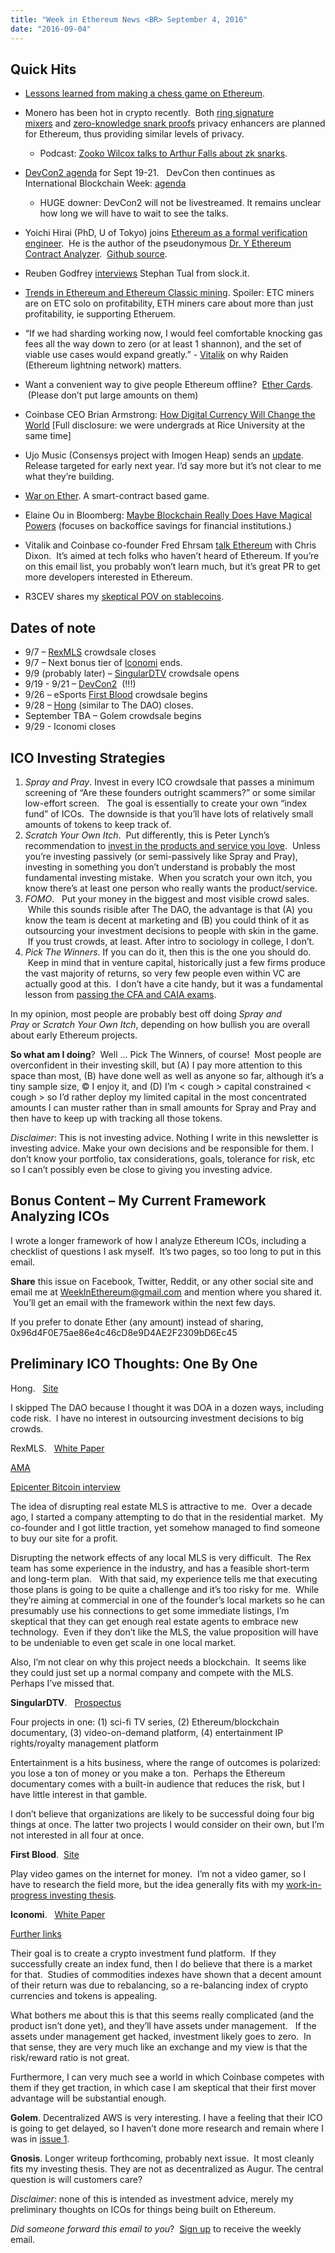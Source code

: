 ```yaml
---
title: "Week in Ethereum News <BR> September 4, 2016"
date: "2016-09-04"
---
```


## Quick Hits

- [Lessons learned from making a chess game on Ethereum](https://t.umblr.com/redirect?z=https%3A%2F%2Fmedium.com%2F%40graycoding%2Flessons-learned-from-making-a-chess-game-for-ethereum-6917c01178b6&t=NmJmMDQzZTY2NmRjZWEyNjQxYjkzMWQ4MDVmNmE5NDMyYzczNzFjYixpMDM0Mm5DRg%3D%3D&b=t%3AQ8svKXOQOFn4j1wJ-IeWRA&p=https%3A%2F%2Fwww.weekinethereum.com%2Fpost%2F155180207393%2Fseptember-4-2016&m=0).
- Monero has been hot in crypto recently.  Both [ring signature mixers](https://t.umblr.com/redirect?z=https%3A%2F%2Fblog.ethereum.org%2F2016%2F03%2F05%2Fserenity-poc2%2F&t=NDM2MDU2YjVkZDBiMzBiNGVmNGY1NzhmMDRjYjg4MTAwNjljNjE1MSxpMDM0Mm5DRg%3D%3D&b=t%3AQ8svKXOQOFn4j1wJ-IeWRA&p=https%3A%2F%2Fwww.weekinethereum.com%2Fpost%2F155180207393%2Fseptember-4-2016&m=0) and [zero-knowledge snark proofs](https://t.umblr.com/redirect?z=https%3A%2F%2Fz.cash%2Fblog%2Fzksnarks-in-ethereum.html&t=ZDNiMDI2MDY5MmRhMDA2NmQ4OGFkYTA3ZGY0YzFlNTgxMTQ2OWRkYSxpMDM0Mm5DRg%3D%3D&b=t%3AQ8svKXOQOFn4j1wJ-IeWRA&p=https%3A%2F%2Fwww.weekinethereum.com%2Fpost%2F155180207393%2Fseptember-4-2016&m=0) privacy enhancers are planned for Ethereum, thus providing similar levels of privacy.
    - Podcast: [Zooko Wilcox talks to Arthur Falls about zk snarks](https://t.umblr.com/redirect?z=https%3A%2F%2Fsoundcloud.com%2Farthurfalls%2Fthe-ether-review-39-zooko&t=ZGZhY2E5YjBhZDk1ODRhZTFjOWUyZTQyODQwNWM4MTQ2ZWUxYWRkMCxpMDM0Mm5DRg%3D%3D&b=t%3AQ8svKXOQOFn4j1wJ-IeWRA&p=https%3A%2F%2Fwww.weekinethereum.com%2Fpost%2F155180207393%2Fseptember-4-2016&m=0).  
        
- [DevCon2 agenda](https://t.umblr.com/redirect?z=https%3A%2F%2Fethereumfoundation.org%2Fdevcon%2F%3Fpage_id%3D14&t=MzQyZTVjZmFjZjY0MTYxYmNiODIyZWM5NTM0MDVjNTAxOTdhNjU0OSxpMDM0Mm5DRg%3D%3D&b=t%3AQ8svKXOQOFn4j1wJ-IeWRA&p=https%3A%2F%2Fwww.weekinethereum.com%2Fpost%2F155180207393%2Fseptember-4-2016&m=0) for Sept 19-21.   DevCon then continues as International Blockchain Week: [agenda](https://t.umblr.com/redirect?z=http%3A%2F%2Fwww.blockchainweek2016.org%2Fschedule_en.pdf&t=ZmMxOTkyNDg3NTMzOTIwNjVmMDE0ZGJiZTNhNTEyMjBkYzdiZjEyYixpMDM0Mm5DRg%3D%3D&b=t%3AQ8svKXOQOFn4j1wJ-IeWRA&p=https%3A%2F%2Fwww.weekinethereum.com%2Fpost%2F155180207393%2Fseptember-4-2016&m=0)
    - HUGE downer: DevCon2 will not be livestreamed. It remains unclear how long we will have to wait to see the talks.  
        
- Yoichi Hirai (PhD, U of Tokyo) joins [Ethereum as a formal verification engineer](https://t.umblr.com/redirect?z=https%3A%2F%2Fblog.ethereum.org%2F2016%2F09%2F01%2Fformal-methods-roadmap%2F&t=ODg3ZDVmZjhkNjc5YzE3MmY4MjY3ZjY0ODNlMDY3MDRmZjk4MGZmNCxpMDM0Mm5DRg%3D%3D&b=t%3AQ8svKXOQOFn4j1wJ-IeWRA&p=https%3A%2F%2Fwww.weekinethereum.com%2Fpost%2F155180207393%2Fseptember-4-2016&m=0).  He is the author of the pseudonymous [Dr. Y Ethereum Contract Analyzer](https://t.umblr.com/redirect?z=http%3A%2F%2Fdr-y.no-ip.net%2F&t=NjI4NzRhMGY0M2M0ZmQ5MzFhNmM4ZmYxNzZlMjgxYmNlNTg4NTA5MyxpMDM0Mm5DRg%3D%3D&b=t%3AQ8svKXOQOFn4j1wJ-IeWRA&p=https%3A%2F%2Fwww.weekinethereum.com%2Fpost%2F155180207393%2Fseptember-4-2016&m=0).  [Github source](https://t.umblr.com/redirect?z=https%3A%2F%2Fgithub.com%2Fpirapira%2Fdry-analyzer&t=YjE4YWUzOGQ4MmY5ZWQ2ZTFhZTc5MjE0MjY4MzNmYjFmM2NhNTI1YyxpMDM0Mm5DRg%3D%3D&b=t%3AQ8svKXOQOFn4j1wJ-IeWRA&p=https%3A%2F%2Fwww.weekinethereum.com%2Fpost%2F155180207393%2Fseptember-4-2016&m=0).
- Reuben Godfrey [interviews](https://t.umblr.com/redirect?z=https%3A%2F%2Fsoundcloud.com%2Freubeng%2Fmrreubot-episode-1&t=MjUxYThmMzk3MTJkOGI2M2E3YzU5MzFhYTZjOGJlMmJiZjBkODgwOCxpMDM0Mm5DRg%3D%3D&b=t%3AQ8svKXOQOFn4j1wJ-IeWRA&p=https%3A%2F%2Fwww.weekinethereum.com%2Fpost%2F155180207393%2Fseptember-4-2016&m=0) Stephan Tual from slock.it.
- [Trends in Ethereum and Ethereum Classic mining](https://t.umblr.com/redirect?z=https%3A%2F%2Fmedium.com%2F%40wuehler%2Ftrends-in-ethereum-mining-ff7e5fa44c91&t=ZTMzMjI4ZDkwMDczZjU2ODYzZjg3ZmM3YTQ5NDc3MDMzYmZmYzI1OSxpMDM0Mm5DRg%3D%3D&b=t%3AQ8svKXOQOFn4j1wJ-IeWRA&p=https%3A%2F%2Fwww.weekinethereum.com%2Fpost%2F155180207393%2Fseptember-4-2016&m=0). Spoiler: ETC miners are on ETC solo on profitability, ETH miners care about more than just profitability, ie supporting Etheruem.
- “If we had sharding working now, I would feel comfortable knocking gas fees all the way down to zero (or at least 1 shannon), and the set of viable use cases would expand greatly.” - [Vitalik](https://t.umblr.com/redirect?z=https%3A%2F%2Fwww.reddit.com%2Fr%2Fethtrader%2Fcomments%2F50069q%2Fethereum_kills_two_birds_with_one_stone_using%2Fd723mxw%3Fcontext%3D3&t=ODNjMmE0MWYzMmEzMGQ1NzcwY2FiZDQ4ZTgzYzNlZTFkNDUzMWQ0NCxpMDM0Mm5DRg%3D%3D&b=t%3AQ8svKXOQOFn4j1wJ-IeWRA&p=https%3A%2F%2Fwww.weekinethereum.com%2Fpost%2F155180207393%2Fseptember-4-2016&m=0) on why Raiden (Ethereum lightning network) matters.
- Want a convenient way to give people Ethereum offline?  [Ether Cards](https://t.umblr.com/redirect?z=http%3A%2F%2Fwww.ether.cards%2F&t=ZWYxMzMyZDg1YTk5OWJhNWZjMWQ4ZGMwN2EzNzRiMjgyYWMxMDRkZCxpMDM0Mm5DRg%3D%3D&b=t%3AQ8svKXOQOFn4j1wJ-IeWRA&p=https%3A%2F%2Fwww.weekinethereum.com%2Fpost%2F155180207393%2Fseptember-4-2016&m=0).  (Please don’t put large amounts on them)
- Coinbase CEO Brian Armstrong: [How Digital Currency Will Change the World](https://t.umblr.com/redirect?z=https%3A%2F%2Fmedium.com%2Fthe-coinbase-blog%2Fhow-digital-currency-will-change-the-world-310663fe4332%23.c1f8vqnis&t=MTFiMmJmYzkxOGQyNzM4ZWJmYWEyNmFkMTI0MDU0NmY5ZWQ2OThkYixpMDM0Mm5DRg%3D%3D&b=t%3AQ8svKXOQOFn4j1wJ-IeWRA&p=https%3A%2F%2Fwww.weekinethereum.com%2Fpost%2F155180207393%2Fseptember-4-2016&m=0) \[Full disclosure: we were undergrads at Rice University at the same time\]
- Ujo Music (Consensys project with Imogen Heap) sends an [update](https://t.umblr.com/redirect?z=https%3A%2F%2Fmedium.com%2F%40UjoMusic%2Fwelcome-back-1addcc06bcc6%23.pcyib1wci&t=YTk2ODUxNDljMjhiNTM5YjFhNjkwZTIzODg2ZTMwMDMwOWY0OGZiNCxpMDM0Mm5DRg%3D%3D&b=t%3AQ8svKXOQOFn4j1wJ-IeWRA&p=https%3A%2F%2Fwww.weekinethereum.com%2Fpost%2F155180207393%2Fseptember-4-2016&m=0). Release targeted for early next year. I’d say more but it’s not clear to me what they’re building.
- [War on Ether](https://t.umblr.com/redirect?z=http%3A%2F%2Fwaronether.com%2F&t=ZjZhZTEwZmIxMTIxZDJkMDA3ZDNhZThhNTg5NjVmYzg1NzdkZmI1YSxpMDM0Mm5DRg%3D%3D&b=t%3AQ8svKXOQOFn4j1wJ-IeWRA&p=https%3A%2F%2Fwww.weekinethereum.com%2Fpost%2F155180207393%2Fseptember-4-2016&m=0). A smart-contract based game.
- Elaine Ou in Bloomberg: [Maybe Blockchain Really Does Have Magical Powers](https://t.umblr.com/redirect?z=https%3A%2F%2Fwww.bloomberg.com%2Fview%2Farticles%2F2016-09-01%2Fmaybe-blockchain-really-does-have-magical-powers&t=YjU5ZDgwMDU4NzljMzIyZWVkMWVjNGMyZWFjZjQxZDVjM2JiNjhkZixpMDM0Mm5DRg%3D%3D&b=t%3AQ8svKXOQOFn4j1wJ-IeWRA&p=https%3A%2F%2Fwww.weekinethereum.com%2Fpost%2F155180207393%2Fseptember-4-2016&m=0) (focuses on backoffice savings for financial institutions.)
- Vitalik and Coinbase co-founder Fred Ehrsam [talk Ethereum](https://t.umblr.com/redirect?z=http%3A%2F%2Fa16z.com%2F2016%2F08%2F28%2Fethereum%2F&t=MWJmZWZkZDVkYTQyYWRlYTYyYjFhNzBkMmRhYzg2OGRlZDkzMjI3MyxpMDM0Mm5DRg%3D%3D&b=t%3AQ8svKXOQOFn4j1wJ-IeWRA&p=https%3A%2F%2Fwww.weekinethereum.com%2Fpost%2F155180207393%2Fseptember-4-2016&m=0) with Chris Dixon.  It’s aimed at tech folks who haven’t heard of Ethereum. If you’re on this email list, you probably won’t learn much, but it’s great PR to get more developers interested in Ethereum.
- R3CEV shares my [skeptical POV on stablecoins](https://t.umblr.com/redirect?z=https%3A%2F%2Fr3cev.com%2Fblog%2F2016%2F8%2F24%2Fstablecoins&t=NDllOGYxM2I5OGY2OWIwODM3ZTQ4OTczNzUwMmFmNDg1ODcyMzdiZCxpMDM0Mm5DRg%3D%3D&b=t%3AQ8svKXOQOFn4j1wJ-IeWRA&p=https%3A%2F%2Fwww.weekinethereum.com%2Fpost%2F155180207393%2Fseptember-4-2016&m=0).

## Dates of note

- 9/7 – [RexMLS](https://t.umblr.com/redirect?z=http%3A%2F%2Flive.rexmls.com%2F%23%2Ftokenswap&t=YzMwMjFiOWJjZWI1Y2MwZjNiYTEwZDJmM2NmNmVmZjc0YzdmZDBhMyxpMDM0Mm5DRg%3D%3D&b=t%3AQ8svKXOQOFn4j1wJ-IeWRA&p=https%3A%2F%2Fwww.weekinethereum.com%2Fpost%2F155180207393%2Fseptember-4-2016&m=0) crowdsale closes
- 9/7 – Next bonus tier of [Iconomi](https://t.umblr.com/redirect?z=https%3A%2F%2Fwww.iconomi.net%2F&t=YTg4M2ZiY2U0ZThkYjViNDI5MzQ5ZTFjNWU3MmM5MzVkZjRmN2I4NCxpMDM0Mm5DRg%3D%3D&b=t%3AQ8svKXOQOFn4j1wJ-IeWRA&p=https%3A%2F%2Fwww.weekinethereum.com%2Fpost%2F155180207393%2Fseptember-4-2016&m=0) ends.
- 9/9 (probably later) – [SingularDTV](https://t.umblr.com/redirect?z=https%3A%2F%2Fsingulardtv.com%2Fsign-up&t=ODhkMmE2NGEzZGZkYTk3NDllN2M4NjAxOTQ4NjZhNDI1YjI0ZTY5MyxpMDM0Mm5DRg%3D%3D&b=t%3AQ8svKXOQOFn4j1wJ-IeWRA&p=https%3A%2F%2Fwww.weekinethereum.com%2Fpost%2F155180207393%2Fseptember-4-2016&m=0) crowdsale opens
- 9/19 - 9/21 – [DevCon2](https://t.umblr.com/redirect?z=https%3A%2F%2Fethereumfoundation.org%2Fdevcon%2F&t=NzU5YTcwZTQ2YmU2NzE3MWI3ZjRjYWIyYmZhMDFkNWRjYzkxMzdmZCxpMDM0Mm5DRg%3D%3D&b=t%3AQ8svKXOQOFn4j1wJ-IeWRA&p=https%3A%2F%2Fwww.weekinethereum.com%2Fpost%2F155180207393%2Fseptember-4-2016&m=0)  (!!!)
- 9/26 – eSports [First Blood](https://t.umblr.com/redirect?z=https%3A%2F%2Fsteemit.com%2Fcrowdsale%2F%40jasonmcz%2Ffirstblood-the-crowdsale-of-the-century&t=ZTJiZjNkNzIyNDEzMWMwOTZlNTMwNTEzODRlMDk5ZDg4YTViODhkZixpMDM0Mm5DRg%3D%3D&b=t%3AQ8svKXOQOFn4j1wJ-IeWRA&p=https%3A%2F%2Fwww.weekinethereum.com%2Fpost%2F155180207393%2Fseptember-4-2016&m=0) crowdsale begins
- 9/28 – [Hong](https://t.umblr.com/redirect?z=http%3A%2F%2Fhongcoin.org%2F&t=MzdhNTJkMjY5ZDZjYWJlZmE1MzJiN2I2ODIzZDg0ODk5YTQ0MDY5OSxpMDM0Mm5DRg%3D%3D&b=t%3AQ8svKXOQOFn4j1wJ-IeWRA&p=https%3A%2F%2Fwww.weekinethereum.com%2Fpost%2F155180207393%2Fseptember-4-2016&m=0) (similar to The DAO) closes.
- September TBA – Golem crowdsale begins
- 9/29 - Iconomi closes

## ICO Investing Strategies

1. _Spray and Pray_. Invest in every ICO crowdsale that passes a minimum screening of “Are these founders outright scammers?” or some similar low-effort screen.   The goal is essentially to create your own “index fund” of ICOs.  The downside is that you’ll have lots of relatively small amounts of tokens to keep track of.
2. _Scratch Your Own Itch_.  Put differently, this is Peter Lynch’s recommendation to [invest in the products and service you love](https://t.umblr.com/redirect?z=https%3A%2F%2Fwww.amazon.com%2Fgp%2Fproduct%2F0743200403%2Fref%3Das_li_tl%3Fie%3DUTF8%26camp%3D1789%26creative%3D9325%26creativeASIN%3D0743200403%26linkCode%3Das2%26tag%3Devanvanness-20%26linkId%3D36f99725da4706ca487ff0fb3beb13c4&t=MTVmMTU5YzM2NGE1NTQwNzk2OWI5MGZiYjUyM2UwM2FjYWZlNTBkOCxpMDM0Mm5DRg%3D%3D&b=t%3AQ8svKXOQOFn4j1wJ-IeWRA&p=https%3A%2F%2Fwww.weekinethereum.com%2Fpost%2F155180207393%2Fseptember-4-2016&m=0).  Unless you’re investing passively (or semi-passively like Spray and Pray), investing in something you don’t understand is probably the most fundamental investing mistake.  When you scratch your own itch, you know there’s at least one person who really wants the product/service.
3. _FOMO_.   Put your money in the biggest and most visible crowd sales.  While this sounds risible after The DAO, the advantage is that (A) you know the team is decent at marketing and (B) you could think of it as outsourcing your investment decisions to people with skin in the game.  If you trust crowds, at least. After intro to sociology in college, I don’t.
4. _Pick The Winners_. If you can do it, then this is the one you should do.  Keep in mind that in venture capital, historically just a few firms produce the vast majority of returns, so very few people even within VC are actually good at this.  I don’t have a cite handy, but it was a fundamental lesson from [passing the CFA and CAIA exams](https://t.umblr.com/redirect?z=http%3A%2F%2Fwww.evanvanness.com%2Fpost%2F144767932386%2Fprepare-effectively-for-the-cfa-exam-how-to-skip&t=YmVmMDFkN2FjNDExZmY0M2RkYjk2MzkyYTFiNDBlNjhlM2UzYjdiZSxpMDM0Mm5DRg%3D%3D&b=t%3AQ8svKXOQOFn4j1wJ-IeWRA&p=https%3A%2F%2Fwww.weekinethereum.com%2Fpost%2F155180207393%2Fseptember-4-2016&m=0).

In my opinion, most people are probably best off doing _Spray and Pray_ or _Scratch Your Own Itch_, depending on how bullish you are overall about early Ethereum projects.

**So what am I doing**?  Well … Pick The Winners, of course!  Most people are overconfident in their investing skill, but (A) I pay more attention to this space than most, (B) have done well as well as anyone so far, although it’s a tiny sample size, © I enjoy it, and (D) I’m < cough > capital constrained < cough > so I’d rather deploy my limited capital in the most concentrated amounts I can muster rather than in small amounts for Spray and Pray and then have to keep up with tracking all those tokens.

_Disclaimer_: This is not investing advice. Nothing I write in this newsletter is investing advice. Make your own decisions and be responsible for them. I don’t know your portfolio, tax considerations, goals, tolerance for risk, etc so I can’t possibly even be close to giving you investing advice.

## Bonus Content – My Current Framework Analyzing ICOs

I wrote a longer framework of how I analyze Ethereum ICOs, including a checklist of questions I ask myself.  It’s two pages, so too long to put in this email.  

**Share** this issue on Facebook, Twitter, Reddit, or any other social site and email me at WeekInEthereum@gmail.com and mention where you shared it.  You’ll get an email with the framework within the next few days.

If you prefer to donate Ether (any amount) instead of sharing, 0x96d4F0E75ae86e4c46cD8e9D4AE2F2309bD6Ec45

## Preliminary ICO Thoughts: One By One

Hong.   [Site](https://t.umblr.com/redirect?z=http%3A%2F%2Fhongcoin.org&t=MjFjZDJhYjQ2MjVkOGVkNjUyN2EzNjFkZGYzZTdjZTE1ZjJjN2I1NixpMDM0Mm5DRg%3D%3D&b=t%3AQ8svKXOQOFn4j1wJ-IeWRA&p=https%3A%2F%2Fwww.weekinethereum.com%2Fpost%2F155180207393%2Fseptember-4-2016&m=0)

I skipped The DAO because I thought it was DOA in a dozen ways, including code risk.  I have no interest in outsourcing investment decisions to big crowds.

RexMLS.   [White Paper](https://t.umblr.com/redirect?z=https%3A%2F%2Fgithub.com%2Frexmls%2Fwhitepaper&t=ODVhMjJjMmZjYjNkMjRkYTkyNGUwOTZiNjRiNmQ4OGJmMzBlZGU3MSxpMDM0Mm5DRg%3D%3D&b=t%3AQ8svKXOQOFn4j1wJ-IeWRA&p=https%3A%2F%2Fwww.weekinethereum.com%2Fpost%2F155180207393%2Fseptember-4-2016&m=0)

[AMA](https://t.umblr.com/redirect?z=https%3A%2F%2Fwww.reddit.com%2Fr%2Fethereum%2Fcomments%2F50t366%2Frex_ama%2F&t=MTc1Mzc0NGRiMzEzYjE4ZThkOWNmMjM3YTgxNDI4YjM2NjQ5OTViZCxpMDM0Mm5DRg%3D%3D&b=t%3AQ8svKXOQOFn4j1wJ-IeWRA&p=https%3A%2F%2Fwww.weekinethereum.com%2Fpost%2F155180207393%2Fseptember-4-2016&m=0)  

[Epicenter Bitcoin interview](https://t.umblr.com/redirect?z=https%3A%2F%2Fsoundcloud.com%2Fepicenterbitcoin%2Feb-145&t=MDM3YjRmYzEwZjJjZDhlNWUwMDQ5ZWY4YTQxMzEwYjJjZTkzYTVlNCxpMDM0Mm5DRg%3D%3D&b=t%3AQ8svKXOQOFn4j1wJ-IeWRA&p=https%3A%2F%2Fwww.weekinethereum.com%2Fpost%2F155180207393%2Fseptember-4-2016&m=0)

The idea of disrupting real estate MLS is attractive to me.  Over a decade ago, I started a company attempting to do that in the residential market.  My co-founder and I got little traction, yet somehow managed to find someone to buy our site for a profit.  

Disrupting the network effects of any local MLS is very difficult.  The Rex team has some experience in the industry, and has a feasible short-term and long-term plan.   With that said, my experience tells me that executing those plans is going to be quite a challenge and it’s too risky for me.  While they’re aiming at commercial in one of the founder’s local markets so he can presumably use his connections to get some immediate listings, I’m skeptical that they can get enough real estate agents to embrace new technology.  Even if they don’t like the MLS, the value proposition will have to be undeniable to even get scale in one local market.

Also, I’m not clear on why this project needs a blockchain.  It seems like they could just set up a normal company and compete with the MLS.   Perhaps I’ve missed that.

**SingularDTV**.   [Prospectus](https://t.umblr.com/redirect?z=https%3A%2F%2Fsingulardtv.com%2Fresources%2Fdefault%2Fpdf%2FSingularDTV%2520CODE_Summary%2520Overview.pdf&t=ZmZmZjg5ODFjZmMxZjYyNzQzZGIwODFlMmY1MTA1NDAxY2RhNTY5NyxpMDM0Mm5DRg%3D%3D&b=t%3AQ8svKXOQOFn4j1wJ-IeWRA&p=https%3A%2F%2Fwww.weekinethereum.com%2Fpost%2F155180207393%2Fseptember-4-2016&m=0)

Four projects in one: (1) sci-fi TV series, (2) Ethereum/blockchain documentary, (3) video-on-demand platform, (4) entertainment IP rights/royalty management platform

Entertainment is a hits business, where the range of outcomes is polarized: you lose a ton of money or you make a ton.  Perhaps the Ethereum documentary comes with a built-in audience that reduces the risk, but I have little interest in that gamble.

I don’t believe that organizations are likely to be successful doing four big things at once. The latter two projects I would consider on their own, but I’m not interested in all four at once.

**First Blood**.  [Site](https://t.umblr.com/redirect?z=https%3A%2F%2Ffirstblood.io%2F&t=ZGM4ZTc3ZDBjMmM0YzExZGY4YmEyMTczNzI5ZjZiMWE5NjU0NDcxYyxpMDM0Mm5DRg%3D%3D&b=t%3AQ8svKXOQOFn4j1wJ-IeWRA&p=https%3A%2F%2Fwww.weekinethereum.com%2Fpost%2F155180207393%2Fseptember-4-2016&m=0)

Play video games on the internet for money.  I’m not a video gamer, so I have to research the field more, but the idea generally fits with my [work-in-progress investing thesis](https://t.umblr.com/redirect?z=http%3A%2F%2Fwww.evanvanness.com%2Fpost%2F150000659151%2Fwhats-happening-in-ethereum-issue-2-82816&t=MjQ4YzM0ZmZkN2JmZjE0MmMxMDlmMGViYTFmN2RkOTVmZWU4MzQyNyxpMDM0Mm5DRg%3D%3D&b=t%3AQ8svKXOQOFn4j1wJ-IeWRA&p=https%3A%2F%2Fwww.weekinethereum.com%2Fpost%2F155180207393%2Fseptember-4-2016&m=0).

**Iconomi**.   [White Paper](https://t.umblr.com/redirect?z=https%3A%2F%2Fwww.iconomi.net%2FICONOMI_Whitepaper.pdf&t=ODU1YTUyOGExOTc3NGZkM2EzNGYzNTJkZmZmNGE5ZGRkNjNhMGVhYSxpMDM0Mm5DRg%3D%3D&b=t%3AQ8svKXOQOFn4j1wJ-IeWRA&p=https%3A%2F%2Fwww.weekinethereum.com%2Fpost%2F155180207393%2Fseptember-4-2016&m=0)

[Further links](https://t.umblr.com/redirect?z=https%3A%2F%2Fwww.reddit.com%2Fr%2Ficocrypto%2Fcomments%2F4zuk5h%2Ficonomi_icn%2F&t=YWNmZWFlZDYwMDM0OThiODZhNjhlM2Y2MjI2YWFiNGUxYTYzZGYwNCxpMDM0Mm5DRg%3D%3D&b=t%3AQ8svKXOQOFn4j1wJ-IeWRA&p=https%3A%2F%2Fwww.weekinethereum.com%2Fpost%2F155180207393%2Fseptember-4-2016&m=0)

Their goal is to create a crypto investment fund platform.  If they successfully create an index fund, then I do believe that there is a market for that.  Studies of commodities indexes have shown that a decent amount of their return was due to rebalancing, so a re-balancing index of crypto currencies and tokens is appealing.

What bothers me about this is that this seems really complicated (and the product isn’t done yet), and they’ll have assets under management.   If the assets under management get hacked, investment likely goes to zero.  In that sense, they are very much like an exchange and my view is that the risk/reward ratio is not great.

Furthermore, I can very much see a world in which Coinbase competes with them if they get traction, in which case I am skeptical that their first mover advantage will be substantial enough.

**Golem**. Decentralized AWS is very interesting. I have a feeling that their ICO is going to get delayed, so I haven’t done more research and remain where I was in [issue 1](https://t.umblr.com/redirect?z=http%3A%2F%2Fwww.evanvanness.com%2Fpost%2F149620900271%2Fwhats-happening-in-ethereum-issue-1-82116&t=OTc0NDBkOWRkMTUwNzc2Zjg0NGRiYmVjYWI1MDZlZGZiOWQ0ODlhNixpMDM0Mm5DRg%3D%3D&b=t%3AQ8svKXOQOFn4j1wJ-IeWRA&p=https%3A%2F%2Fwww.weekinethereum.com%2Fpost%2F155180207393%2Fseptember-4-2016&m=0).

**Gnosis**. Longer writeup forthcoming, probably next issue.  It most cleanly fits my investing thesis. They are not as decentralized as Augur. The central question is will customers care?

_Disclaimer_: none of this is intended as investment advice, merely my preliminary thoughts on ICOs for things being built on Ethereum.

_Did someone forward this email to you_?  [Sign up](https://t.umblr.com/redirect?z=http%3A%2F%2Feepurl.com%2FcbyJs5&t=YWI3NDk4M2FhMjM1ZmU5MTU0ODYzZjIxZTA0YzQyY2NiY2ZhYzRkMyxpMDM0Mm5DRg%3D%3D&b=t%3AQ8svKXOQOFn4j1wJ-IeWRA&p=https%3A%2F%2Fwww.weekinethereum.com%2Fpost%2F155180207393%2Fseptember-4-2016&m=0) to receive the weekly email.
